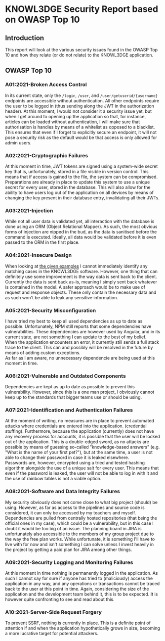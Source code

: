 # KNOWL3DGE Security Report based on OWASP Top 10

## Introduction

This report will look at the various security issues found in the OWASP Top 10 and how they relate (or do not relate) to the KNOWL3DGE application.  

## OWASP Top 10

### A01:2021-Broken Access Control

In its current state, only the `/login`, `/user`, and `/user/getuserid/{username}` endpoints are accessible without authentication. All other endpoints require the user to be logged in (thus sending along the JWT in the authorization header). At this moment, I would not consider it a security issue yet, but when I get around to opening up the application so that, for instance, articles can be loaded without authentication, I will make sure that authorisation is handles by means of a whitelist as opposed to a blacklist. This ensures that even if I forget to explicitly secure an endpoint, it will not pose a security risk as the default would be that access is only allowed for admin users.

### A02:2021-Cryptographic Failures

At this moment in time, JWT tokens are signed using a system-wide secret key that is, unfortunately, stored in a file visible in version control. This means that if access is gained to the file, the system can be compromised.
Preparations are already in place to update this system to use a unique secret for every user, stored in the database. This will also allow for the ability to have users log out of the application on all devices by means of changing the key present in their database entry, invalidating all their JWTs.

### A03:2021-Injection

While not all user data is validated yet, all interaction with the database is done using an ORM (Object Relational Mapper). As such, the most obvious forms of injection are nipped in the bud, as the data is sanitised before the command is executed. Ideally, all data would be validated before it is even passed to the ORM in the first place.

### A04:2021-Insecure Design

When looking at [the given examples](https://owasp.org/Top10/A04_2021-Insecure_Design/) I cannot immediately identify any matching cases in the KNOWL3DGE software. However, one thing that can definitely use some improvement is the way data is sent back to the client. Currently the data is sent back as-is, meaning I simply sent back whatever is contained in the model. A safer approach would be to make use of request and response objects. These only contain the necessary data and as such won't be able to leak any sensitive information. 

### A05:2021-Security Misconfiguration

I have tried my best to keep all used dependencies as up to date as possible. Unfortunately, NPM still reports that some dependencies have vulnerabilities. These dependencies are however used by Angular, and in its current state, are not something I can update to the best of my belief.  
When the application encounters an error, it currently still sends a full stack trace to the client. This can and possibly will be resolved in the future by means of adding custom exceptions.  
As far as I am aware, no unnecessary dependencie are being used at this moment in time.

### A06:2021-Vulnerable and Outdated Components

Dependencies are kept as up to date as possible to prevent this vulnerability. However, since this is a one man project, I obviously cannot keep up to the standards that bigger teams use or should be using.

### A07:2021-Identification and Authentication Failures

At the moment of writing, no measures are in place to prevent automated attacks where credentials are entered into the application. (credential stuffing). Furthermore, because the application (currently) does not have any recovery process for accounts, it is possible that the user will be locked out of the application. This is a double-edged sword, as no attacks are possible by means of guessing so-called "knowledge-based answers" (e.g. "What is the name of your first pet?"), but at the same time, a user is not able to change their password in case it is leaked elsewhere.  
Passwords are, however, encrypted using a tried and tested hashing algorithm alongside the use of a unique salt for every user. This means that even if the password is leaked, the user will not be able to log in with it and the use of rainbow tables is not a viable option.

### A08:2021-Software and Data Integrity Failures

My security obviously does not come close to what big project (should) be using. However, as far as access to the pipelines and source code is considered, it can only be accessed by my teachers and myself. Dependencies are pulled from centrally hosted repositories (that being the official ones in my case), which could be a vulnerability, but in this case I doubt it would be too big of an issue.
The planning board in JIRA is unfortunately also accessible to the members of my group project due to the way the free plan works. While unfortunate, it is something I'll have to live with for now and isn't something I can solve unless I invest heavily in the project by getting a paid plan for JIRA among other things.

### A09:2021-Security Logging and Monitoring Failures

At this moment in time nothing is permanently logged in the application. As such I cannot say for sure if anyone has tried to (maliciously) access the application in any way, and any operations or transactions cannot be traced back to the user at this point in time. Again, considering the size of the application and the development team behind it, this is to be expected. It is however quite confronting to see and read about this.

### A10:2021-Server-Side Request Forgery

To prevent SSRF, nothing is currently in place. This is a definite point of attention if and when the application hypothetically grows in size, becoming a more lucrative target for potential attackers.